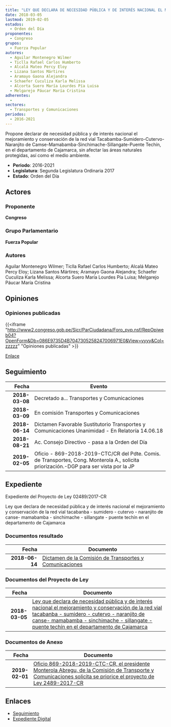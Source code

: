 ```yaml
---
title: "LEY QUE DECLARA DE NECESIDAD PÚBLICA Y DE INTERÉS NACIONAL EL MEJORAMIENTO Y CONSERVACIÓN DE LA RED VIAL TACABAMBA-SUMIDERO-CUTERVO-NARANJITO DE CAMSE-MAMABAMBA-SINCHIMACHE-SILLANGATE-PUENTE TECHÍN, DEPARTAMENTO DE CAJAMARCA"
date: 2018-03-05
lastmod: 2019-02-05
estados: 
  - Orden del Día
proponentes: 
  - Congreso
grupos: 
  - Fuerza Popular
autores: 
  - Aguilar Montenegro Wilmer
  - Ticlla Rafael Carlos Humberto
  - Alcalá Mateo Percy Eloy
  - Lizana Santos Mártires
  - Aramayo Gaona Alejandra
  - Schaefer Cuculiza Karla Melissa
  - Alcorta Suero María Lourdes Pía Luisa
  - Melgarejo Páucar María Cristina
adherentes: 
  - 
sectores: 
  - Transportes y Comunicaciones
periodos: 
  - 2016-2021
---
```


Propone declarar de necesidad pública y de interés nacional el mejoramiento y conservación de la red vial Tacabamba-Sumidero-Cutervo-Naranjito de Camse-Mamabamba-Sinchimache-Sillangate-Puente Techín, en el departamento de Cajamarca, sin afectar las áreas naturales protegidas, así como el medio ambiente.

- **Periodo**: 2016-2021
- **Legislatura**: Segunda Legislatura Ordinaria 2017
- **Estado**: Orden del Día

## Actores

### Proponente

**Congreso**

### Grupo Parlamentario

**Fuerza Popular**

### Autores

Aguilar Montenegro Wilmer; Ticlla Rafael Carlos Humberto; Alcalá Mateo Percy Eloy; Lizana Santos Mártires; Aramayo Gaona Alejandra; Schaefer Cuculiza Karla Melissa; Alcorta Suero María Lourdes Pía Luisa; Melgarejo Páucar María Cristina


## Opiniones

### Opiniones publicadas

{{<iframe "http://www2.congreso.gob.pe/Sicr/ParCiudadana/Foro_pvp.nsf/RepOpiweb04?OpenForm&Db=086E9735D4B7047305258247006971E0&View=yyyy&Col=zzzzz" "Opiniones publicadas" >}}

[Enlace](http://www2.congreso.gob.pe/Sicr/ParCiudadana/Foro_pvp.nsf/RepOpiweb04?OpenForm&Db=086E9735D4B7047305258247006971E0&View=yyyy&Col=zzzzz)

## Seguimiento

| Fecha | Evento |
|------:|--------|
| **2018-03-08** | Decretado a... Transportes y Comunicaciones|
| **2018-03-09** | En comisión Transportes y Comunicaciones|
| **2018-06-14** | Dictamen Favorable Sustitutorio Transportes y Comunicaciones Unanimidad - En Relatoría 14.06.18|
| **2018-08-21** | Ac. Consejo Directivo - pasa a la Orden del Día|
| **2019-02-05** | Oficio - 869-2018-2019-CTC/CR del Pdte. Comis. de Transportes, Cong. Monterola A., solicita priorización.-DGP para ser vista por la JP|


## Expediente

Expediente del Proyecto de Ley 02489/2017-CR

Ley que declara de necesidad pública y de interés nacional el mejoramiento y conservación de la red vial tacabanba - sumidero - cutervo - naranjito de canse- mamabamba - sinchimache - sillangate - puente techín en el departamento de Cajamarca


### Documentos resultado

| Fecha | Documento |
|------:|--------|
| **2018-06-14** | [Dictamen de la Comisión de Transportes y Comunicaciones](http://www.leyes.congreso.gob.pe/Documentos/2016_2021/Seguimiento_de_Proyectos_de_Ley/00940PL20170614.pdf) |

### Documentos del Proyecto de Ley

| Fecha | Documento |
|------:|--------|
| **2018-03-05** | [Ley que declara de necesidad pública y de interés nacional el mejoramiento y conservación de la red vial tacabanba - sumidero - cutervo - naranjito de canse- mamabamba - sinchimache - sillangate - puente techín en el departamento de Cajamarca](http://www.leyes.congreso.gob.pe/Documentos/2016_2021/Proyectos_de_Ley_y_de_Resoluciones_Legislativas/PL0248920180305.pdf) |

### Documentos de Anexo

| Fecha | Documento |
|------:|--------|
| **2019-02-01** | [Oficio 869-2018-2019-CTC-CR, el presidente Monterola Abregu, de la Comisión de Transporte y Comunicaciones solicita se priorice el proyecto de Ley 2489-2017-CR](http://www.leyes.congreso.gob.pe/Documentos/2016_2021/Oficios/Comisiones_Ordinarias/OFICIO-869-2018-2019-CTC-CR.pdf) |

## Enlaces 

- [Seguimiento](http://www2.congreso.gob.pe/Sicr/TraDocEstProc/CLProLey2016.nsf/f7fff46988ca05b1052578e100829cc7/9315f0f3367eb9ef05258247006cfd21?OpenDocument)
- [Expediente Digital](http://www2.congreso.gob.pe/Sicr/TraDocEstProc/CLProLey2016.nsf/f7fff46988ca05b1052578e100829cc7/9315f0f3367eb9ef05258247006cfd21?OpenDocument&Click=05257FB7005EB655.eb71d0cf91d8294e05256cdf006b5706/$Body/0.1C6C)
